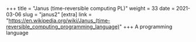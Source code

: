 +++
title = "Janus (time-reversible computing PL)"
weight = 33
date = 2021-03-06
slug = "janus2"
[extra]
link = "https://en.wikipedia.org/wiki/Janus_(time-reversible_computing_programming_language)"
+++
A programming language

